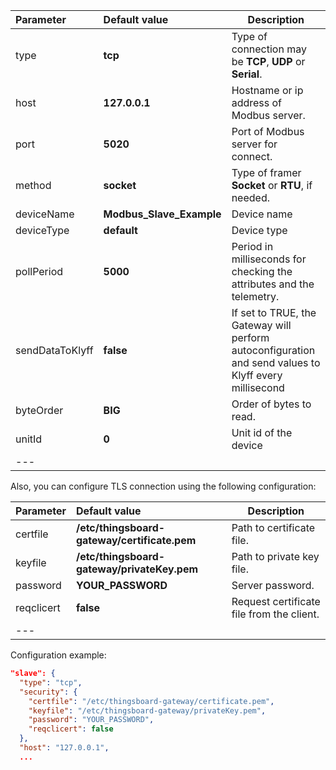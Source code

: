 | **Parameter**                 | **Default value**                       | **Description**                                                                                                          |
|:-|:-|--------------------------------------------------------------------------------------------------------------------------
| type                          | **tcp**                                 | Type of connection may be **TCP**, **UDP** or **Serial**.                                                                |
| host                          | **127.0.0.1**                           | Hostname or ip address of Modbus server.                                                                                 |
| port                          | **5020**                                | Port of Modbus server for connect.                                                                                       |
| method                        | **socket**                              | Type of framer **Socket** or **RTU**, if needed.                                                                         |
| deviceName                    | **Modbus_Slave_Example**                | Device name                                                                                                              |
| deviceType                    | **default**                             | Device type                                                                                                              |
| pollPeriod                    | **5000**                                | Period in milliseconds for checking the attributes and the telemetry.                                                    |
| sendDataToKlyff         | **false**                               | If set to TRUE, the Gateway will perform autoconfiguration and send values to Klyff every <pollPeriod> millisecond |
| byteOrder                     | **BIG**                                 | Order of bytes to read.                                                                                                  |
| unitId                        | **0**                                   | Unit id of the device                                                                                                    |
|---

Also, you can configure TLS connection using the following configuration:

| **Parameter**                 | **Default value**                            | **Description**                           |
|:-|:-|-------------------------------------------
| certfile                      | **/etc/thingsboard-gateway/certificate.pem** | Path to certificate file.                 |
| keyfile                       | **/etc/thingsboard-gateway/privateKey.pem**  | Path to private key file.                 |
| password                      | **YOUR_PASSWORD**                            | Server password.                          |
| reqclicert                    | **false**                                    | Request certificate file from the client. |
|---

Configuration example:
```json
"slave": {
  "type": "tcp",
  "security": {
    "certfile": "/etc/thingsboard-gateway/certificate.pem",
    "keyfile": "/etc/thingsboard-gateway/privateKey.pem",
    "password": "YOUR_PASSWORD",
    "reqclicert": false
  },
  "host": "127.0.0.1",
  ...
```